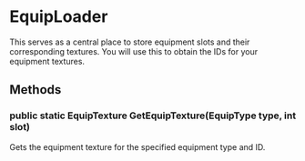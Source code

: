 # EquipLoader

This serves as a central place to store equipment slots and their corresponding textures. You will use this to obtain the IDs for your equipment textures.

## Methods

### public static EquipTexture GetEquipTexture(EquipType type, int slot)

Gets the equipment texture for the specified equipment type and ID.